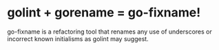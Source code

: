 # golint + gorename = go-fixname!

go-fixname is a refactoring tool that renames any use of underscores or incorrect known initialisms as golint may suggest.
